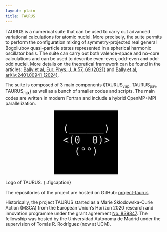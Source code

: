 ```yaml
---
layout: plain
title: TAURUS
---
```


TAURUS is a numerical suite that can be used to carry out advanced variational calculations for atomic nuclei.
More precisely, the suite permits to perform the configuration mixing of symmetry-projected real general Bogoliubov quasi-particle
states represented in a spherical harmonic oscillator basis.
The suite can carry out both valence-space and no-core calculations and can be used to describe even-even, odd-even and odd-odd nuclei.
More details on the theoretical framework can be found in the articles: 
[Bally et al, Eur. Phys. J. A 57, 69 (2021)](https://doi.org/10.1140/epja/s10050-021-00369-z) and
[Bally et al, arXiv:2401.00941 (2024)](https://arxiv.org/abs/2401.00941).

The suite is composed of 3 main components (TAURUS<sub>vap</sub>, TAURUS<sub>pav</sub>, TAURUS<sub>mix</sub>) as well as
a bunch of smaller codes and scripts. The main codes are written in modern Fortran and include a hybrid OpenMP+MPI parallelization.

<p style="text-align:center"> <img src="/assets/img/logo_taurus.png" width="200" height="200">  </p>
Logo of TAURUS.
{:.figcaption}

The repositories of the project are hosted on GitHub: [project-taurus](https://github.com/project-taurus)  

Historically, the project TAURUS started as a Marie Skłodowska-Curie Action (MSCA) from the European Union’s Horizon 2020 research
and innovation programme under the grant agreement [No. 839847](https://cordis.europa.eu/project/id/839847).
The fellowship was hosted by the Universidad Autónoma de Madrid under the supervision of Tomás R. Rodríguez (now at UCM).

<!--
- In the future, exxample of nice results (plots)?
-->
